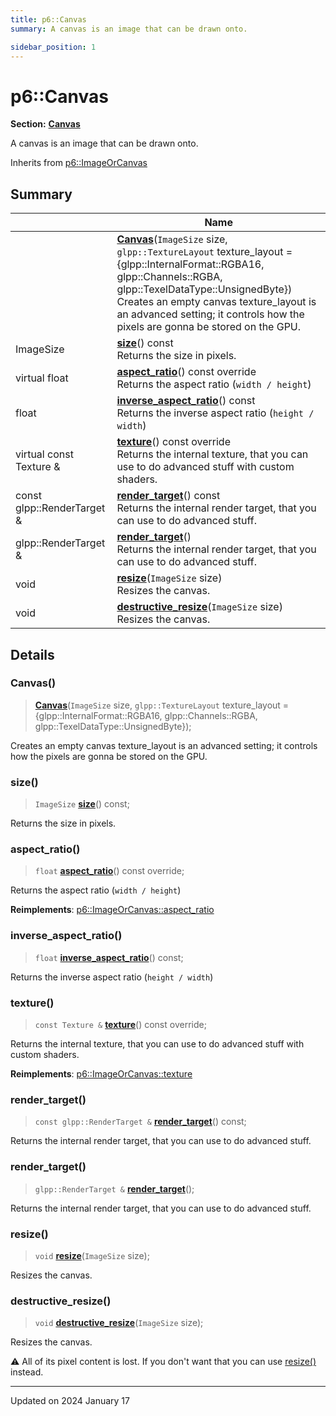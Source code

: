 ```yaml
---
title: p6::Canvas
summary: A canvas is an image that can be drawn onto. 

sidebar_position: 1
---
```


# p6::Canvas

**Section:** **[Canvas](/reference/canvas)**



A canvas is an image that can be drawn onto. 

Inherits from [p6::ImageOrCanvas](/reference/Types/image_or_canvas)



## Summary

|                | Name           |
| -------------- | -------------- |
| | **[Canvas](/reference/Types/canvas#canvas)**(`ImageSize` size, `glpp::TextureLayout` texture_layout = {glpp::InternalFormat::RGBA16, glpp::Channels::RGBA, glpp::TexelDataType::UnsignedByte})<br/>Creates an empty canvas texture_layout is an advanced setting; it controls how the pixels are gonna be stored on the GPU.  |
| ImageSize | **[size](/reference/Types/canvas#size)**() const<br/>Returns the size in pixels.  |
| virtual float | **[aspect_ratio](/reference/Types/canvas#aspect_ratio)**() const override<br/>Returns the aspect ratio (`width / height`)  |
| float | **[inverse_aspect_ratio](/reference/Types/canvas#inverse_aspect_ratio)**() const<br/>Returns the inverse aspect ratio (`height / width`)  |
| virtual const Texture & | **[texture](/reference/Types/canvas#texture)**() const override<br/>Returns the internal texture, that you can use to do advanced stuff with custom shaders.  |
| const glpp::RenderTarget & | **[render_target](/reference/Types/canvas#render_target)**() const<br/>Returns the internal render target, that you can use to do advanced stuff.  |
| glpp::RenderTarget & | **[render_target](/reference/Types/canvas#render_target)**()<br/>Returns the internal render target, that you can use to do advanced stuff.  |
| void | **[resize](/reference/Types/canvas#resize)**(`ImageSize` size)<br/>Resizes the canvas.  |
| void | **[destructive_resize](/reference/Types/canvas#destructive_resize)**(`ImageSize` size)<br/>Resizes the canvas.  |
## Details


### Canvas()

> **[Canvas](/reference/Types/canvas#canvas)**(`ImageSize` size, `glpp::TextureLayout` texture_layout ={glpp::InternalFormat::RGBA16, glpp::Channels::RGBA, glpp::TexelDataType::UnsignedByte});


Creates an empty canvas texture_layout is an advanced setting; it controls how the pixels are gonna be stored on the GPU. 

### size()

> `ImageSize` **[size](/reference/Types/canvas#size)**() const;


Returns the size in pixels. 

### aspect_ratio()

> `float` **[aspect_ratio](/reference/Types/canvas#aspect_ratio)**() const override;


Returns the aspect ratio (`width / height`) 

**Reimplements**: [p6::ImageOrCanvas::aspect_ratio](/reference/Types/image_or_canvas#aspect_ratio)


### inverse_aspect_ratio()

> `float` **[inverse_aspect_ratio](/reference/Types/canvas#inverse_aspect_ratio)**() const;


Returns the inverse aspect ratio (`height / width`) 

### texture()

> `const Texture &` **[texture](/reference/Types/canvas#texture)**() const override;


Returns the internal texture, that you can use to do advanced stuff with custom shaders. 

**Reimplements**: [p6::ImageOrCanvas::texture](/reference/Types/image_or_canvas#texture)


### render_target()

> `const glpp::RenderTarget &` **[render_target](/reference/Types/canvas#render_target)**() const;


Returns the internal render target, that you can use to do advanced stuff. 

### render_target()

> `glpp::RenderTarget &` **[render_target](/reference/Types/canvas#render_target)**();


Returns the internal render target, that you can use to do advanced stuff. 

### resize()

> `void` **[resize](/reference/Types/canvas#resize)**(`ImageSize` size);


Resizes the canvas. 

### destructive_resize()

> `void` **[destructive_resize](/reference/Types/canvas#destructive_resize)**(`ImageSize` size);


Resizes the canvas. 

:warning: All of its pixel content is lost. If you don't want that you can use [resize()](/reference/Types/canvas#resize) instead. 


-------------------------------

Updated on 2024 January 17